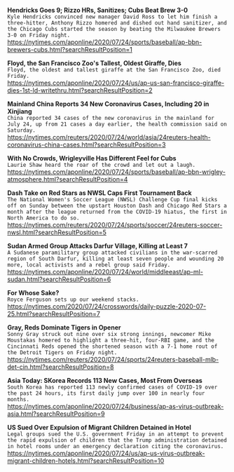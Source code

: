 **Hendricks Goes 9; Rizzo HRs, Sanitizes; Cubs Beat Brew 3-0**\
`Kyle Hendricks convinced new manager David Ross to let him finish a three-hitter, Anthony Rizzo homered and dished out hand sanitizer, and the Chicago Cubs started the season by beating the Milwaukee Brewers 3-0 on Friday night.`\
https://nytimes.com/aponline/2020/07/24/sports/baseball/ap-bbn-brewers-cubs.html?searchResultPosition=1

**Floyd, the San Francisco Zoo's Tallest, Oldest Giraffe, Dies**\
`Floyd, the oldest and tallest giraffe at the San Francisco Zoo, died Friday.`\
https://nytimes.com/aponline/2020/07/24/us/ap-us-san-francisco-giraffe-dies-1st-ld-writethru.html?searchResultPosition=2

**Mainland China Reports 34 New Coronavirus Cases, Including 20 in Xinjiang**\
`China reported 34 cases of the new coronavirus in the mainland for July 24, up from 21 cases a day earlier, the health commission said on Saturday. `\
https://nytimes.com/reuters/2020/07/24/world/asia/24reuters-health-coronavirus-china-cases.html?searchResultPosition=3

**With No Crowds, Wrigleyville Has Different Feel for Cubs**\
`Laurie Shaw heard the roar of the crowd and let out a laugh.`\
https://nytimes.com/aponline/2020/07/24/sports/baseball/ap-bbn-wrigley-atmosphere.html?searchResultPosition=4

**Dash Take on Red Stars as NWSL Caps First Tournament Back**\
`The National Women's Soccer League (NWSL) Challenge Cup final kicks off on Sunday between the upstart Houston Dash and Chicago Red Stars a month after the league returned from the COVID-19 hiatus, the first in North America to do so.`\
https://nytimes.com/reuters/2020/07/24/sports/soccer/24reuters-soccer-nwsl.html?searchResultPosition=5

**Sudan Armed Group Attacks Darfur Village, Killing at Least 7**\
`A Sudanese paramilitary group attacked civilians in the war-scarred region of South Darfur, killing at least seven people and wounding 20 more, local activists and a rebel group said Friday.`\
https://nytimes.com/aponline/2020/07/24/world/middleeast/ap-ml-sudan.html?searchResultPosition=6

**For Whose Sake?**\
`Royce Ferguson sets up our weekend stacks.`\
https://nytimes.com/2020/07/24/crosswords/daily-puzzle-2020-07-25.html?searchResultPosition=7

**Gray, Reds Dominate Tigers in Opener**\
`Sonny Gray struck out nine over six strong innings, newcomer Mike Moustakas homered to highlight a three-hit, four-RBI game, and the Cincinnati Reds opened the shortened season with a 7-1 home rout of the Detroit Tigers on Friday night.`\
https://nytimes.com/reuters/2020/07/24/sports/24reuters-baseball-mlb-det-cin.html?searchResultPosition=8

**Asia Today: SKorea Records 113 New Cases, Most From Overseas**\
`South Korea has reported 113 newly confirmed cases of COVID-19 over the past 24 hours, its first daily jump over 100 in nearly four months.`\
https://nytimes.com/aponline/2020/07/24/business/ap-as-virus-outbreak-asia.html?searchResultPosition=9

**US Sued Over Expulsion of Migrant Children Detained in Hotel**\
`Legal groups sued the U.S. government Friday in an attempt to prevent the rapid expulsion of children that the Trump administration detained in hotel rooms under an emergency declaration citing the coronavirus.`\
https://nytimes.com/aponline/2020/07/24/us/ap-us-virus-outbreak-migrant-children-hotels.html?searchResultPosition=10

